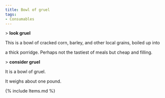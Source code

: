 ```yaml
---
title: Bowl of gruel
tags:
- Consumables
---
```


\> **look gruel**

This is a bowl of cracked corn, barley, and other local grains, boiled
up into

a thick porridge. Perhaps not the tastiest of meals but cheap and
filling.

\> **consider gruel**

It is a bowl of gruel.

It weighs about one pound.

{% include Items.md %}
